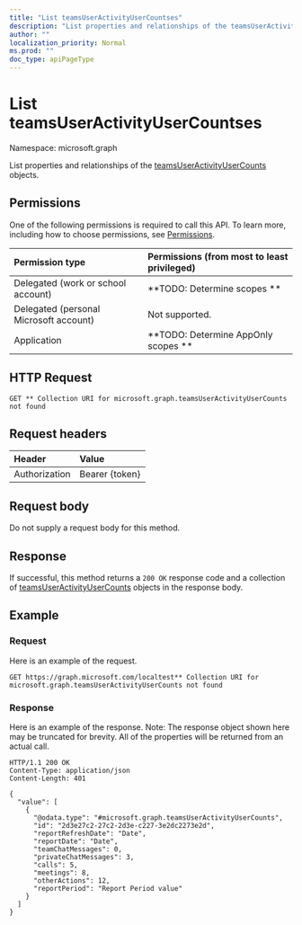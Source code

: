 ```yaml
---
title: "List teamsUserActivityUserCountses"
description: "List properties and relationships of the teamsUserActivityUserCounts objects."
author: ""
localization_priority: Normal
ms.prod: ""
doc_type: apiPageType
---
```


# List teamsUserActivityUserCountses

Namespace: microsoft.graph

List properties and relationships of the [teamsUserActivityUserCounts](../resources/teamsuseractivityusercounts.md) objects.

## Permissions
One of the following permissions is required to call this API. To learn more, including how to choose permissions, see [Permissions](/concepts/permissions-reference.md).

|Permission type|Permissions (from most to least privileged)|
|:---|:---|
|Delegated (work or school account)|**TODO: Determine scopes **|
|Delegated (personal Microsoft account)|Not supported.|
|Application|**TODO: Determine AppOnly scopes **|

## HTTP Request
<!-- {
  "blockType": "ignored"
}
-->
``` http
GET ** Collection URI for microsoft.graph.teamsUserActivityUserCounts not found
```

## Request headers
|Header|Value|
|:---|:---|
|Authorization|Bearer {token}|

## Request body
Do not supply a request body for this method.

## Response
If successful, this method returns a `200 OK` response code and a collection of [teamsUserActivityUserCounts](../resources/teamsuseractivityusercounts.md) objects in the response body.

## Example

### Request
Here is an example of the request.
<!-- {
  "blockType": "request",
  "name": "get_teamsuseractivityusercounts"
}
-->
``` http
GET https://graph.microsoft.com/localtest** Collection URI for microsoft.graph.teamsUserActivityUserCounts not found
```

### Response
Here is an example of the response. Note: The response object shown here may be truncated for brevity. All of the properties will be returned from an actual call.
<!-- {
  "blockType": "response",
  "truncated": true,
  "@odata.type": "collection(microsoft.graph.teamsuseractivityusercounts)"
}
-->
``` http
HTTP/1.1 200 OK
Content-Type: application/json
Content-Length: 401

{
  "value": [
    {
      "@odata.type": "#microsoft.graph.teamsUserActivityUserCounts",
      "id": "2d3e27c2-27c2-2d3e-c227-3e2dc2273e2d",
      "reportRefreshDate": "Date",
      "reportDate": "Date",
      "teamChatMessages": 0,
      "privateChatMessages": 3,
      "calls": 5,
      "meetings": 8,
      "otherActions": 12,
      "reportPeriod": "Report Period value"
    }
  ]
}
```

